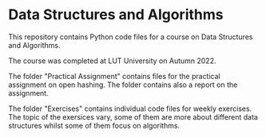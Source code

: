 # Data Structures and Algorithms
This repository contains Python code files for a course on Data Structures and Algorithms.

The course was completed at LUT University on Autumn 2022.

The folder "Practical Assignment" contains files for the practical assignment on open hashing. The folder contains also a report on the assignment.

The folder "Exercises" contains individual code files for weekly exercises. The topic of the exersices vary, some of them are more about different data structures whilst some of them focus on algorithms.
